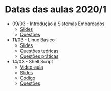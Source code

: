 # Datas das aulas 2020/1

* 09/03 - Introdução a Sistemas Embarcados
  * [Slides](01_Sistemas%20Embarcados%20-%20Aula%201%20-%20Introdução.pdf)
  * [Questões](../Questoes/01_Intro_Sist_Emb.md)
* 11/03 - Linux Básico
  * [Slides](../Aulas/01_Linux%20básico.pdf)
  * [Questões teóricas](../Questoes/02_Intro_Linux_1.md)
  * [Questões práticas](../Questoes/02_Intro_Linux_2.md)
* 14/03 - Shell Script
  * [Video-aula](https://youtu.be/rmFLxwW9IxU)
  * [Slides](01_Linux%20básico_Shell_Script.pdf)
  * [Código](https://github.com/DiogoCaetanoGarcia/Sistemas_Embarcados/tree/master/Code/02_Linux)
  * [Questões](../Questoes/02_Intro_Linux_3.md)
